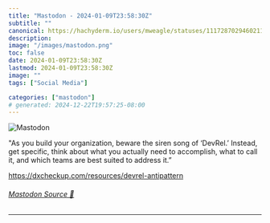```yaml
---
title: "Mastodon - 2024-01-09T23:58:30Z"
subtitle: ""
canonical: https://hachyderm.io/users/mweagle/statuses/111728702946021148
description:
image: "/images/mastodon.png"
toc: false
date: 2024-01-09T23:58:30Z
lastmod: 2024-01-09T23:58:30Z
image: ""
tags: ["Social Media"]

categories: ["mastodon"]
# generated: 2024-12-22T19:57:25-08:00
---
```

![Mastodon](/images/mastodon.png)

<p>&quot;As you build your organization, beware the siren song of ‘DevRel.’ Instead, get specific, think about what you actually need to accomplish, what to call it, and which teams are best suited to address it.”</p><p><a href="https://dxcheckup.com/resources/devrel-antipattern" target="_blank" rel="nofollow noopener noreferrer" translate="no"><span class="invisible">https://</span><span class="ellipsis">dxcheckup.com/resources/devrel</span><span class="invisible">-antipattern</span></a></p>


###### [Mastodon Source 🐘](https://hachyderm.io/@mweagle/111728702946021148)

___
